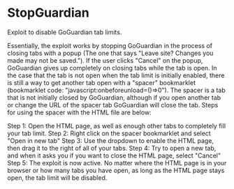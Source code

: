 # StopGuardian
Exploit to disable GoGuardian tab limits.

Essentially, the exploit works by stopping GoGuardian in the process of closing tabs with a popup (The one that says "Leave site? Changes you made may not be saved."). If the user clicks "Cancel" on the popup, GoGuardian gives up completely on closing tabs while the tab is open. In the case that the tab is not open when the tab limit is initially enabled, there is still a way to get another tab open with a "spacer" bookmarklet (bookmarklet code: "javascript:onbeforeunload=()=>0"). The spacer is a tab that is not initially closed by GoGuardian, although if you open another tab or change the URL of the spacer tab GoGuardian will close the tab. Steps for using the spacer with the HTML file are below:

Step 1:
Open the HTML page, as well as enough other tabs to completely fill your tab limit.
Step 2:
Right click on the spacer bookmarklet and select "Open in new tab"
Step 3:
Use the dropdown to enable the HTML page, then drag it to the right of all of your tabs.
Step 4:
Try to open a new tab, and when it asks you if you want to close the HTML page, select "Cancel"
Step 5:
The exploit is now active. No matter where the HTML page is in your browser or how many tabs you have open, as long as the HTML page stays open, the tab limit will be disabled.
